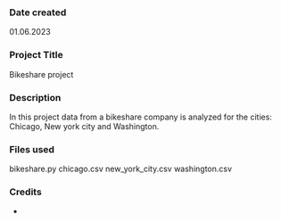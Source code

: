 ### Date created
01.06.2023

### Project Title
Bikeshare project

### Description
In this project data from a bikeshare company is analyzed for the cities: Chicago, New york city and Washington.

### Files used
bikeshare.py
chicago.csv
new_york_city.csv
washington.csv

### Credits
-

